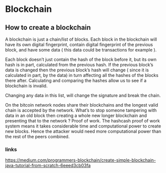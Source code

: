 # Blockchain

## How to create a blockchain
A blockchain is just a chain/list of blocks. Each block in the blockchain will have its own digital fingerprint, contain digital fingerprint of the previous block, and have some data ( this data could be transactions for example ).

Each block doesn’t just contain the hash of the block before it, but its own hash is in part, calculated from the previous hash. If the previous block’s data is changed then the previous block’s hash will change ( since it is calculated in part, by the data) in turn affecting all the hashes of the blocks there after. Calculating and comparing the hashes allow us to see if a blockchain is invalid.

Changing any data in this list, will change the signature and break the chain.

On the bitcoin network nodes share their blockchains and the longest valid chain is accepted by the network. What’s to stop someone tampering with data in an old block then creating a whole new longer blockchain and presenting that to the network ? Proof of work. The hashcash proof of work system means it takes considerable time and computational power to create new blocks. Hence the attacker would need more computational power than the rest of the peers combined.
### links
https://medium.com/programmers-blockchain/create-simple-blockchain-java-tutorial-from-scratch-6eeed3cb03fa